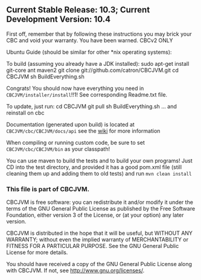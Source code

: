 Current Stable Release: 10.3; Current Development Version: 10.4
-----------

First off, remember that by following these instructions you may brick your CBC and void your warranty.  You have been warned.
CBCv2 ONLY

Ubuntu Guide (should be similar for other *nix operating systems):

To build (assuming you already have a JDK installed):
        sudo apt-get install git-core ant maven2
        git clone git://github.com/catron/CBCJVM.git
        cd CBCJVM
        sh BuildEverything.sh

Congrats! You should now have everything you need in `CBCJVM/installer/install`!!1!
See corresponding Readme.txt file.

To update, just run:
        cd CBCJVM
        git pull
        sh BuildEverything.sh
        ... and reinstall on cbc

Documentation (generated upon build) is located at `CBCJVM/cbc/CBCJVM/docs/api` see the [wiki](http://wiki.github.com/catron/CBCJVM/) for more information

When compiling or running custom code, be sure to set `CBCJVM/cbc/CBCJVM/bin` as your classpath!

You can use maven to build the tests and to build your own programs!
Just CD into the test directory, and provided it has a good pom.xml file (still cleaning them up and adding them to old tests) and run `mvn clean install`

### This file is part of CBCJVM. ###
CBCJVM is free software: you can redistribute it and/or modify
it under the terms of the GNU General Public License as published by
the Free Software Foundation, either version 3 of the License, or
(at your option) any later version.

CBCJVM is distributed in the hope that it will be useful,
but WITHOUT ANY WARRANTY; without even the implied warranty of
MERCHANTABILITY or FITNESS FOR A PARTICULAR PURPOSE.  See the
GNU General Public License for more details.

You should have received a copy of the GNU General Public License
along with CBCJVM.  If not, see <http://www.gnu.org/licenses/>.
